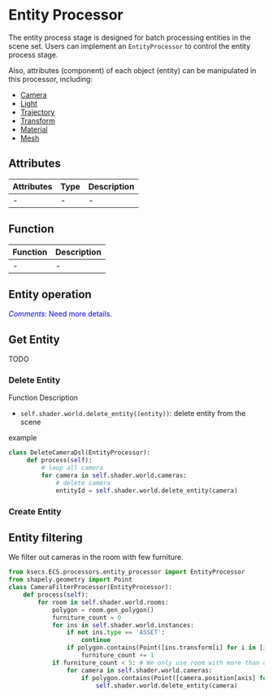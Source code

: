 # Entity Processor

<!-- ## Description -->

The entity process stage is designed for batch processing entities in the scene set. 
Users can implement an `EntityProcessor` to control the entity process stage.

Also, attributes (component) of each object (entity) can be manipulated in this processor, including:
- [Camera](dsl/camera.md)
- [Light](dsl/light.md)
- [Trajectory](dsl/trajectory.md)
- [Transform](dsl/transform.md)
- [Material](dsl/material.md)
- [Mesh](dsl/mesh.md)

## Attributes
|Attributes |Type | Description    |
|---    |---    |--- |
| -|-|- |
## Function
|Function|Description|
|---|---|
|-|-| 
<!-- ### Function

|Function   |Description    |
|---    |---    |
|delete(enitiy) |delete an entity in the scene|
|copy(entity)   |copy an entity in the scene|
|get_rooms()    |return the room list (list of `class Room`)|

Also, many components can be manipulated, including:

- [Camera Component](./camera.md)
- [Trajectory Component](./trajectory.md)
- [Light Component](./light.md)
- [Material Component](./material.md)
- [Mesh Component](./mesh.md)
- [Transform Component](./transform.md)
- [Other Component](./other.md)

## Example

Delete an entity in the scene according to its type.

```python
class EntityExample(EntityProcessor):
    def process(self):
        for entity, (furnitureComp, semanticComp) in self.world.get_components(FurnitureComponent, SemanticComponent):
            if semanticComp.get_category() == "Desk":
                self.delete(entity)
``` -->

## Entity operation

<span style="color:blue">*Comments:* Need more details.</span>
## Get Entity
TODO

### Delete Entity
Function Description
* ```self.shader.world.delete_entity((entity))```: delete entity from the scene

example
```python
class DeleteCameraDsl(EntityProcessor):
     def process(self):
         # loop all camera
         for camera in self.shader.world.cameras:
             # delete camera
             entityId = self.shader.world.delete_entity(camera)
```

### Create Entity

## Entity filtering
We filter out cameras in the room with few furniture.
```python
from ksecs.ECS.processors.entity_processor import EntityProcessor
from shapely.geometry import Point
class CameraFilterProcessor(EntityProcessor):
    def process(self):
        for room in self.shader.world.rooms:
            polygon = room.gen_polygon()
            furniture_count = 0
            for ins in self.shader.world.instances:
                if not ins.type == 'ASSET':
                    continue
                if polygon.contains(Point([ins.transform[i] for i in [3, 7, 11]])):
                    furniture_count += 1
            if furniture_count < 5: # We only use room with more than or equal to 5 assets
                for camera in self.shader.world.cameras:
                    if polygon.contains(Point([camera.position[axis] for axis in "xyz"])):
                        self.shader.world.delete_entity(camera)
```
